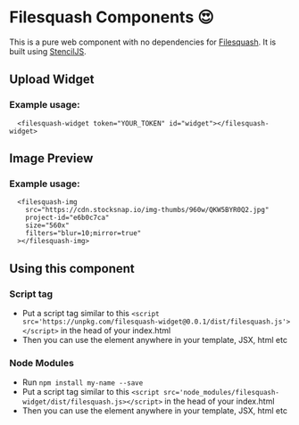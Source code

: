 # Filesquash Components 😍

This is a pure web component with no dependencies for [Filesquash](https://filesquash.io). It is built using [StencilJS](https://stenciljs.com).

## Upload Widget

### Example usage:

```
  <filesquash-widget token="YOUR_TOKEN" id="widget"></filesquash-widget>
```

## Image Preview

### Example usage:

```
  <filesquash-img
    src="https://cdn.stocksnap.io/img-thumbs/960w/QKW5BYR0Q2.jpg"
    project-id="e6b0c7ca"
    size="560x"
    filters="blur=10;mirror=true"
  ></filesquash-img>
```

## Using this component

### Script tag

- Put a script tag similar to this `<script src='https://unpkg.com/filesquash-widget@0.0.1/dist/filesquash.js'></script>` in the head of your index.html
- Then you can use the element anywhere in your template, JSX, html etc

### Node Modules
- Run `npm install my-name --save`
- Put a script tag similar to this `<script src='node_modules/filesquash-widget/dist/filesquash.js></script>` in the head of your index.html
- Then you can use the element anywhere in your template, JSX, html etc
